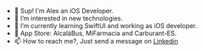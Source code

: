 - 👋 Sup! I'm Alex an iOS Developer.
- 👀 I’m interested in new technologies.
- 📱 I’m currently learning SwiftUI and working as iOS developer.
- 🚀 App Store: AlcaláBus, MiFarmacia and Carburant-ES.
- 📫 How to reach me?, Just send a message on [Linkedin](https://www.linkedin.com/in/alexandrublaga/)

<!---
coden0w/coden0w is a ✨ special ✨ repository because its `README.md` (this file) appears on your GitHub profile.
You can click the Preview link to take a look at your changes.
--->
